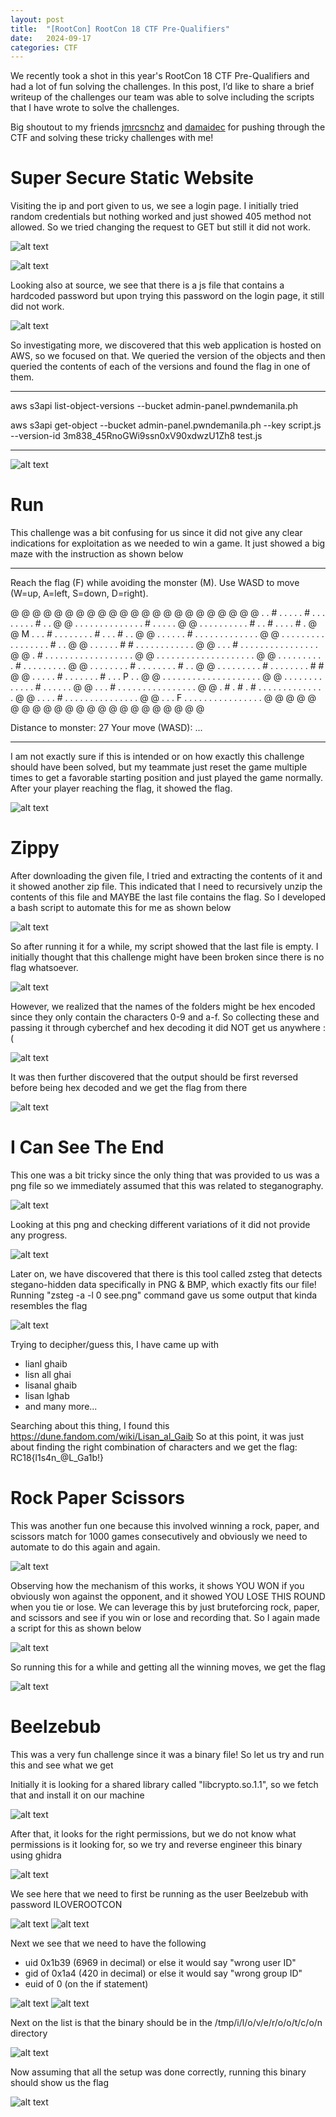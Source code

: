 ```yaml
---
layout: post
title:  "[RootCon] RootCon 18 CTF Pre-Qualifiers"
date:   2024-09-17
categories: CTF
---
```


We recently took a shot in this year's RootCon 18 CTF Pre-Qualifiers and had a lot of fun solving the challenges. In this post, I’d like to share a brief writeup of the challenges our team was able to solve including the scripts that I have wrote to solve the challenges.

Big shoutout to my friends [jmrcsnchz](https://jmrcsnchz.github.io/) and [damaidec](https://medium.com/@damaidec) for pushing through the CTF and solving these tricky challenges with me!


# Super Secure Static Website

Visiting the ip and port given to us, we see a login page. I initially tried random credentials but nothing worked and just showed 405 method not allowed. So we tried changing the request to GET but still it did not work. 

![alt text](/assets/uploads/rootcon18-ctf-prequals/image.png)

![alt text](/assets/uploads/rootcon18-ctf-prequals/image-2.png)

Looking also at source, we see that there is a js file that contains a hardcoded password but upon trying this password on the login page, it still did not work. 

![alt text](/assets/uploads/rootcon18-ctf-prequals/image-1.png)

So investigating more, we discovered that this web application is hosted on AWS, so we focused on that. We queried the version of the objects and then queried the contents of each of the versions and found the flag in one of them. 

---

aws s3api list-object-versions --bucket admin-panel.pwndemanila.ph

aws s3api get-object --bucket admin-panel.pwndemanila.ph --key script.js --version-id 3m838_45RnoGWi9ssn0xV90xdwzU1Zh8 test.js   

---

![alt text](/assets/uploads/rootcon18-ctf-prequals/image-3.png)

# Run

This challenge was a bit confusing for us since it did not give any clear indications for exploitation as we needed to win a game. It just showed a big maze with the instruction as shown below

---

Reach the flag (F) while avoiding the monster (M).
Use WASD to move (W=up, A=left, S=down, D=right).

@ @ @ @ @ @ @ @ @ @ @ @ @ @ @ @ @ @ @ @ @ @ 
@ . . # . . . . . # . . . . . . . . # . . @
@ . . . . . . . . . . . . . . # . . . . . @
@ . . . . . . . . . . # . . # . . . . # . @
@ M . . . # . . . . . . . . # . . . # . . @
@ . . . . . . # . . . . . . . . . . . . . @
@ . . . . . . . . . . . . . . . . . # . . @
@ . . . . . . # # . . . . . . . . . . . . @
@ . . . # . . . . . . . . . . . . . . . . @
@ . # . . . . . . . . . . . . . . . . . . @
@ . . . . . . . . . . . . . . . . . . . . @
@ . . . . . . . . . . # . . . . . . . . . @
@ . . . . . . . . # . . . . . . . . # . . @
@ . . . . . . . . . # . . . . . . . . # # @
@ . . . . . # . . . . . . . # . . . P . . @
@ . . . . . . . . . . . . . . . . . . . . @
@ . . . . . . . . . . . . . # . . . . . . @
@ . . . # . . . . . . . . . . . . . . . . @
@ . # . # . # . . . . . . . . . . . . . . @
@ . . . . # . . . . . . . . . . . . . . . @
@ . . . F . . . . . . . . . . . . . . . . @
@ @ @ @ @ @ @ @ @ @ @ @ @ @ @ @ @ @ @ @ @ @ 

Distance to monster: 27
Your move (WASD): ...

---

I am not exactly sure if this is intended or on how exactly this challenge should have been solved, but my teammate just reset the game multiple times to get a favorable starting position and just played the game normally. After your player reaching the flag, it showed the flag.  

![alt text](/assets/uploads/rootcon18-ctf-prequals/image-10.png)


# Zippy

After downloading the given file, I tried and extracting the contents of it and it showed another zip file. This indicated that I need to recursively unzip the contents of this file and MAYBE the last file contains the flag. So I developed a bash script to automate this for me as shown below

![alt text](/assets/uploads/rootcon18-ctf-prequals/image-4.png)

So after running it for a while, my script showed that the last file is empty. I initially thought that this challenge might have been broken since there is no flag whatsoever.

![alt text](/assets/uploads/rootcon18-ctf-prequals/image-5.png)

However, we realized that the names of the folders might be hex encoded since they only contain the characters 0-9 and a-f. So collecting these and passing it through cyberchef and hex decoding it did NOT get us anywhere :(

![alt text](/assets/uploads/rootcon18-ctf-prequals/image-6.png)

It was then further discovered that the output should be first reversed before being hex decoded and we get the flag from there

![alt text](/assets/uploads/rootcon18-ctf-prequals/image-7.png)

# I Can See The End

This one was a bit tricky since the only thing that was provided to us was a png file so we immediately assumed that this was related to steganography.

![alt text](/assets/uploads/rootcon18-ctf-prequals/image-13.png)

Looking at this png and checking different variations of it did not provide any progress.

![alt text](/assets/uploads/rootcon18-ctf-prequals/image-8.png)

Later on, we have discovered that there is this tool called zsteg that detects stegano-hidden data specifically in PNG & BMP, which exactly fits our file! Running "zsteg -a -l 0 see.png" command gave us some output that kinda resembles the flag 

![alt text](/assets/uploads/rootcon18-ctf-prequals/image-14.png)

Trying to decipher/guess this, I have came up with 
- lianl ghaib
- lisn all ghai
- lisanal ghaib
- lisan lghab
- and many more... 

Searching about this thing, I found this https://dune.fandom.com/wiki/Lisan_al_Gaib
So at this point, it was just about finding the right combination of characters and we get the flag: RC18{l1s4n_@L_Ga1b!}  

# Rock Paper Scissors

This was another fun one because this involved winning a rock, paper, and scissors match for 1000 games consecutively and obviously we need to automate to do this again and again.

![alt text](/assets/uploads/rootcon18-ctf-prequals/image-9.png)

Observing how the mechanism of this works, it shows YOU WON if you obviously won against the opponent, and it showed YOU LOSE THIS ROUND when you tie or lose. We can leverage this by just bruteforcing rock, paper, and scissors and see if you win or lose and recording that. So I again made a script for this as shown below

![alt text](/assets/uploads/rootcon18-ctf-prequals/image-11.png)

So running this for a while and getting all the winning moves, we get the flag

![alt text](/assets/uploads/rootcon18-ctf-prequals/image-12.png)


# Beelzebub

This was a very fun challenge since it was a binary file! So let us try and run this and see what we get

Initially it is looking for a shared library called "libcrypto.so.1.1", so we fetch that and install it on our machine

![alt text](/assets/uploads/rootcon18-ctf-prequals/1image.png)

After that, it looks for the right permissions, but we do not know what permissions is it looking for, so we try and reverse engineer this binary using ghidra

![alt text](/assets/uploads/rootcon18-ctf-prequals/1image-1.png)

We see here that we need to first be running as the user Beelzebub with password ILOVEROOTCON

![alt text](/assets/uploads/rootcon18-ctf-prequals/1image-3.png)
![alt text](/assets/uploads/rootcon18-ctf-prequals/1image-5.png)

Next we see that we need to have the following 
- uid 0x1b39 (6969 in decimal) or else it would say "wrong user ID"
- gid of 0x1a4 (420 in decimal) or else it would say "wrong group ID"
- euid of 0 (on the if statement)

![alt text](/assets/uploads/rootcon18-ctf-prequals/1image-2.png)
![alt text](/assets/uploads/rootcon18-ctf-prequals/1image-6.png)

Next on the list is that the binary should be in the /tmp/i/l/o/v/e/r/o/o/t/c/o/n directory 

![alt text](/assets/uploads/rootcon18-ctf-prequals/1image-4.png)

Now assuming that all the setup was done correctly, running this binary should show us the flag

![alt text](/assets/uploads/rootcon18-ctf-prequals/1image-7.png)